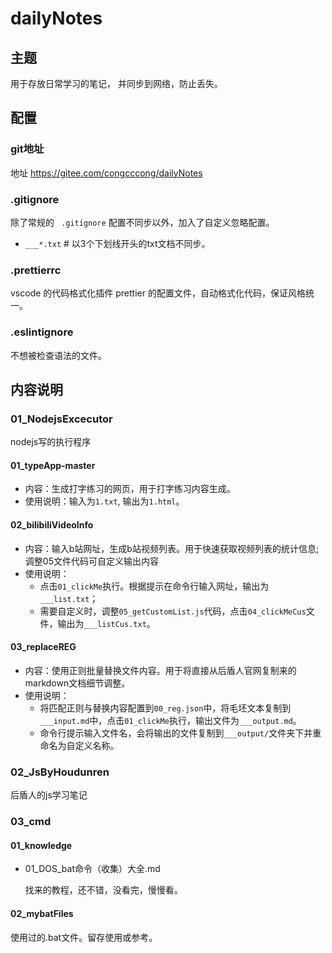 # dailyNotes



## 主题

用于存放日常学习的笔记， 并同步到网络，防止丢失。



## 配置

### git地址

地址   https://gitee.com/congcccong/dailyNotes 

### .gitignore

除了常规的 ` .gitignore` 配置不同步以外，加入了自定义忽略配置。

- `___*.txt`    # 以3个下划线开头的txt文档不同步。



### .prettierrc

vscode 的代码格式化插件 prettier 的配置文件，自动格式化代码，保证风格统一。



### .eslintignore

不想被检查语法的文件。



## 内容说明

### 01_NodejsExcecutor    

 nodejs写的执行程序

#### 01_typeApp-master

- 内容：生成打字练习的网页，用于打字练习内容生成。
- 使用说明：输入为`1.txt`, 输出为`1.html`。

#### 02_bilibiliVideoInfo

- 内容：输入b站网址，生成b站视频列表。用于快速获取视频列表的统计信息; 调整05文件代码可自定义输出内容
- 使用说明：
  - 点击`01_clickMe`执行。根据提示在命令行输入网址，输出为`___list.txt`；
  - 需要自定义时，调整`05_getCustomList.js`代码，点击`04_clickMeCus`文件，输出为`___listCus.txt`。

#### 03_replaceREG

- 内容：使用正则批量替换文件内容。用于将直接从后盾人官网复制来的markdown文档细节调整。
- 使用说明：
  - 将匹配正则与替换内容配置到`00_reg.json`中，将毛坯文本复制到`___input.md`中，点击`01_clickMe`执行，输出文件为`___output.md`。
  - 命令行提示输入文件名，会将输出的文件复制到`___output/`文件夹下并重命名为自定义名称。

### 02_JsByHoudunren 

 后盾人的js学习笔记

### 03_cmd

#### 01_knowledge

- 01_DOS_bat命令（收集）大全.md 

  找来的教程，还不错，没看完，慢慢看。

#### 02_mybatFiles

使用过的.bat文件。留存使用或参考。

